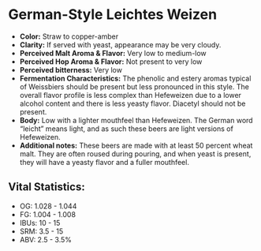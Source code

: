 # German-Style Leichtes Weizen

- **Color:** Straw to copper-amber
- **Clarity:** If served with yeast, appearance may be very cloudy.
- **Perceived Malt Aroma & Flavor:** Very low to medium-low
- **Perceived Hop Aroma & Flavor:** Not present to very low
- **Perceived bitterness:** Very low
- **Fermentation Characteristics:** The phenolic and estery aromas typical of Weissbiers should be present but less pronounced in this style. The overall flavor profile is less complex than Hefeweizen due to a lower alcohol content and there is less yeasty flavor. Diacetyl should not be present.
- **Body:** Low with a lighter mouthfeel than Hefeweizen. The German word “leicht” means light, and as such these beers are light versions of Hefeweizen.
- **Additional notes:** These beers are made with at least 50 percent wheat malt. They are often roused during pouring, and when yeast is present, they will have a yeasty flavor and a fuller mouthfeel.

## Vital Statistics:

- OG: 1.028 - 1.044
- FG: 1.004 - 1.008
- IBUs: 10 - 15
- SRM: 3.5 - 15
- ABV: 2.5 - 3.5% 
